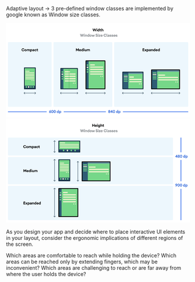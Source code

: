 Adaptive layout -> 3 pre-defined window classes are implemented by google known as Window size classes. 

![img.png](ScreenShots/window_width.png)
![img.png](ScreenShots/window_height.png)

As you design your app and decide where to place interactive UI elements in your layout, consider the ergonomic implications of different regions of the screen.

Which areas are comfortable to reach while holding the device?
Which areas can be reached only by extending fingers, which may be inconvenient?
Which areas are challenging to reach or are far away from where the user holds the device?

